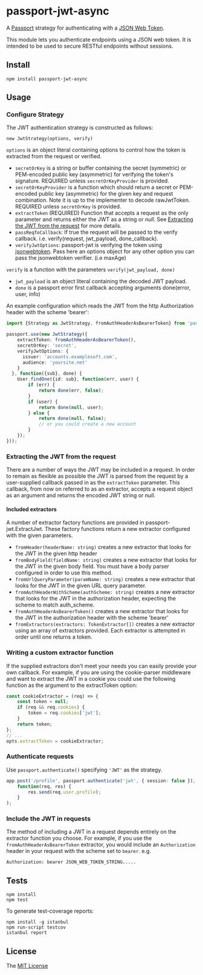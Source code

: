 # passport-jwt-async

A [Passport](http://passportjs.org/) strategy for authenticating with a
[JSON Web Token](http://jwt.io).

This module lets you authenticate endpoints using a JSON web token. It is
intended to be used to secure RESTful endpoints without sessions.

## Install

    npm install passport-jwt-async

## Usage

### Configure Strategy

The JWT authentication strategy is constructed as follows:

    new JwtStrategy(options, verify)

`options` is an object literal containing options to control how the token is
extracted from the request or verified.

* `secretOrKey` is a string or buffer containing the secret (symmetric)
  or PEM-encoded public key (asymmetric) for verifying the token's
  signature. REQUIRED unless `secretOrKeyProvider` is provided.
* `secretOrKeyProvider` is a function which should return a secret or PEM-encoded public 
  key (asymmetric) for the given key and request combination. Note it is up to the implementer to decode rawJwtToken.
  REQUIRED unless `secretOrKey` is provided.
* `extractToken` (REQUIRED) Function that accepts a request as the only
  parameter and returns either the JWT as a string or *null*. See
  [Extracting the JWT from the request](#extracting-the-jwt-from-the-request) for
  more details.
* `passReqToCallback`: If true the request will be passed to the verify
  callback. i.e. verify(request, jwt_payload, done_callback).
* `verifyJwtOptions`: passport-jwt is verifying the token using [jsonwebtoken](https://github.com/auth0/node-jsonwebtoken).
Pass here an options object for any other option you can pass the jsonwebtoken verifier. (i.e maxAge)

`verify` is a function with the parameters `verify(jwt_payload, done)`

* `jwt_payload` is an object literal containing the decoded JWT payload.
* `done` is a passport error first callback accepting arguments
  done(error, user, info)

An example configuration which reads the JWT from the http
Authorization header with the scheme 'bearer':

```ts
import {Strategy as JwtStrategy, fromAuthHeaderAsBearerToken} from 'passport-jwt';

passport.use(new JwtStrategy({
    extractToken: fromAuthHeaderAsBearerToken(),
    secretOrKey: 'secret',
    verifyJwtOptions: {
      issuer: 'accounts.examplesoft.com',
      audience: 'yoursite.net'
    }
  }, function({sub}, done) {
    User.findOne({id: sub}, function(err, user) {
        if (err) {
            return done(err, false);
        }
        if (user) {
            return done(null, user);
        } else {
            return done(null, false);
            // or you could create a new account
        }
    });
}));
```

### Extracting the JWT from the request

There are a number of ways the JWT may be included in a request.  In order to remain as flexible as
possible the JWT is parsed from the request by a user-supplied callback passed in as the
`extractToken` parameter.  This callback, from now on referred to as an extractor,
accepts a request object as an argument and returns the encoded JWT string or *null*.

#### Included extractors

A number of extractor factory functions are provided in passport-jwt.ExtractJwt. These factory
functions return a new extractor configured with the given parameters.

* ```fromHeader(headerName: string)``` creates a new extractor that looks for the JWT in the given http
  header
* ```fromBodyField(fieldName: string)``` creates a new extractor that looks for the JWT in the given body
  field.  You must have a body parser configured in order to use this method.
* ```fromUrlQueryParameter(paramName: string)``` creates a new extractor that looks for the JWT in the given
  URL query parameter.
* ```fromAuthHeaderWithScheme(authScheme: string)``` creates a new extractor that looks for the JWT in the
  authorization header, expecting the scheme to match auth_scheme.
* ```fromAuthHeaderAsBearerToken()``` creates a new extractor that looks for the JWT in the authorization header
  with the scheme 'bearer'
* ```fromExtractors(extractors: TokenExtractor[])``` creates a new extractor using an array of
  extractors provided. Each extractor is attempted in order until one returns a token.

### Writing a custom extractor function

If the supplied extractors don't meet your needs you can easily provide your own callback. For
example, if you are using the cookie-parser middleware and want to extract the JWT in a cookie
you could use the following function as the argument to the extractToken option:

```ts
const cookieExtractor = (req) => {
    const token = null;
    if (req && req.cookies) {
        token = req.cookies['jwt'];
    }
    return token;
};
// ...
opts.extractToken = cookieExtractor;
```

### Authenticate requests

Use `passport.authenticate()` specifying `'JWT'` as the strategy.

```ts
app.post('/profile', passport.authenticate('jwt', { session: false }),
    function(req, res) {
        res.send(req.user.profile);
    }
);
```

### Include the JWT in requests

The method of including a JWT in a request depends entirely on the extractor
function you choose. For example, if you use the `fromAuthHeaderAsBearerToken`
extractor, you would include an `Authorization` header in your request with the
scheme set to `bearer`. e.g.

    Authorization: bearer JSON_WEB_TOKEN_STRING.....

## Tests

    npm install
    npm test

To generate test-coverage reports:

    npm install -g istanbul
    npm run-script testcov
    istanbul report

## License

The [MIT License](http://opensource.org/licenses/MIT)
